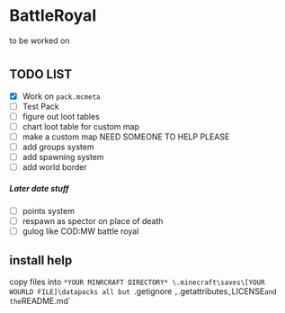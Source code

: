 # BattleRoyal
to be worked on



#
## TODO LIST
- [x] Work on `pack.mcmeta`
- [ ] Test Pack
- [ ] figure out loot tables
- [ ] chart loot table for custom map
- [ ] make a custom map NEED SOMEONE TO HELP PLEASE
- [ ] add groups system 
- [ ] add spawning system
- [ ] add world border 
#####     Later date stuff
- [ ] points system
- [ ] respawn as spector on place of death 
- [ ] gulog like COD:MW battle royal 

## install help
copy files into `*YOUR MINRCRAFT DIRECTORY* \.minecraft\saves\[YOUR WOURLD FILE]\datapacks all but `.getignore `,`.getattributes`,`LICENSE` and the `README.md`   